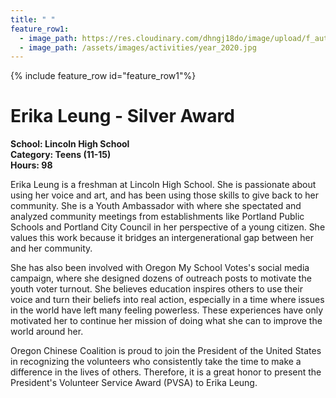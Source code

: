 ```yaml
---
title: " "
feature_row1:
  - image_path: https://res.cloudinary.com/dhngj18do/image/upload/f_auto,q_auto/v1/images/pvsa/2020_erika_leung
  - image_path: /assets/images/activities/year_2020.jpg
---
```


{% include feature_row id="feature_row1"%}

# Erika Leung - Silver Award

**School: Lincoln High School**  
**Category: Teens (11-15)**  
**Hours: 98**  

Erika Leung is a freshman at Lincoln High School. She is passionate about using her voice and art, and has been using those skills to give back to her community. She is a Youth Ambassador with where she spectated and analyzed community meetings from establishments like Portland Public Schools and Portland City Council in her perspective of a young citizen. She values this work because it bridges an intergenerational gap between her and her community.

She has also been involved with Oregon My School Votes's social media campaign, where she designed dozens of outreach posts to motivate the youth voter turnout. She believes education inspires others to use their voice and turn their beliefs into real action, especially in a time where issues in the world have left many feeling powerless. These experiences have only motivated her to continue her mission of doing what she can to improve the world around her.

Oregon Chinese Coalition is proud to join the President of the United States in recognizing the volunteers who consistently take the time to make a difference in the lives of others. Therefore, it is a great honor to present the President's Volunteer Service Award (PVSA) to Erika Leung.
